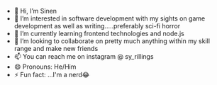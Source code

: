 - 👋 Hi, I’m Sinen
- 👀 I’m interested in software development with my sights on game development as well as writing.....preferably sci-fi horror
- 🌱 I’m currently learning frontend technologies and node.js
- 💞️ I’m looking to collaborate on pretty much anything within my skill range and make new friends
- 📫 You can reach me on instagram @ sy_rillings
- 😄 Pronouns: He/Him
- ⚡ Fun fact: ...I'm a nerd😂



